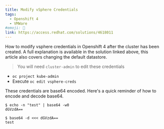 ```yaml
---
title: Modify vSphere Credentials
tags:
  - Openshift 4
  - VMWare
#emoji: 💾
link: https://access.redhat.com/solutions/4618011
---
```


How to modify vsphere credentials in Openshift 4 after the cluster has been created. A full explanation is available in the solution linked above, this article also covers changing the default datastore.

> You will need `cluster-admin` to edit these credentials

* `oc project kube-admin`
* Execute `oc edit vsphere-creds`

These credentials are base64 encoded. Here's a quick reminder of how to encode and decode base64.

```
$ echo -n "test" | base64 -w0
dGVzdA==

$ base64 -d <<< dGVzdA==
test
```